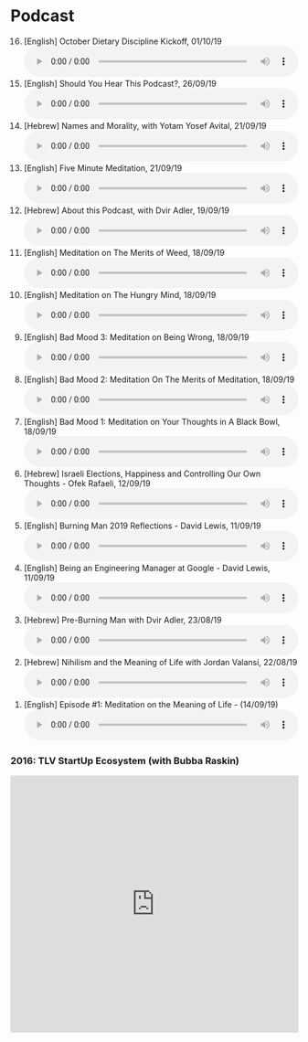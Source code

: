 <!-- https://zencastr.com/ -->
<style>
	audio { width: 100%; }
</style>
# Podcast 


<ol reversed>

<li> [English] October Dietary Discipline Kickoff, 01/10/19 <audio controls><source src="audio/2019_10_01_october_diet.mp3" type="audio/mp3"></audio></li>

<li> [English] Should You Hear This Podcast?, 26/09/19 <audio controls><source src="audio/2019_09_26_should_i_hear_this_podcast.mp3" type="audio/mp3"></audio></li>

<li> [Hebrew] Names and Morality, with Yotam Yosef Avital, 21/09/19 <audio controls><source src="audio/2019_09_21_names_and_morality_with_yotam_yosef_avital.mp3" type="audio/mp3"></audio></li>

<li> [English] Five Minute Meditation, 21/09/19 <audio controls><source src="audio/2019_09_20_5_minutes_meditation.mp3" type="audio/mp3"></audio></li>

<li> [Hebrew] About this Podcast, with Dvir Adler, 19/09/19 <audio controls><source src="audio/2019_09_19_about_this_podcast_with_dvir_adler.mp3" type="audio/mp3"></audio></li>

<li> [English] Meditation on The Merits of Weed, 18/09/19 <audio controls><source src="audio/meditation on the merits of weed.mp3" type="audio/mp3"></audio></li>
<li> [English] Meditation on The Hungry Mind, 18/09/19 <audio controls><source src="audio/2019_09_18_food_meditation_and_dieting.mp3" type="audio/mp3"></audio>
</li>
<li> [English] Bad Mood 3: Meditation on Being Wrong, 18/09/19 <audio controls><source src="audio/2019_09_18_bad_mood_meditation3.mp3" type="audio/mp3"></audio>
</li>
<li> [English] Bad Mood 2: Meditation On The Merits of Meditation, 18/09/19 <audio controls><source src="audio/2019_09_18_bad_mood_meditation-2_on_meditation.mp3" type="audio/mp3"></audio>
</li>
<li> [English] Bad Mood 1: Meditation on Your Thoughts in A Black Bowl, 18/09/19 <audio controls><source src="audio/2019_09_18_bad_mood_meditation-1.mp3" type="audio/mp3"></audio>
</li>
<li> [Hebrew] Israeli Elections, Happiness and Controlling Our Own Thoughts - Ofek Rafaeli, 12/09/19 <audio controls><source src="audio/ofek1_12_9_19.mp3" type="audio/mp3"></audio>
</li>
<li> [English] Burning Man 2019 Reflections - David Lewis, 11/09/19 <audio controls><source src="audio/burning_man_reflections_david_lewis.mp3" type="audio/mp3"></audio>
</li>
<li> [English] Being an Engineering Manager at Google - David Lewis, 11/09/19 <audio controls><source src="audio/engineer_manager_at_google_david_lewis.mp3" type="audio/mp3"></audio>
</li>
<li> [Hebrew] Pre-Burning Man with Dvir Adler, 23/08/19 <audio controls><source src="audio/burning_man_reflections_david_lewis.mp3" type="audio/mp3"></audio>
</li>
<li> [Hebrew] Nihilism and the Meaning of Life with Jordan Valansi, 22/08/19 <audio controls><source src="audio/mannys_jordan.mp3" type="audio/mp3"></audio>
</li>
<li> [English] Episode #1: Meditation on the Meaning of Life - (14/09/19) <audio controls><source src="audio/20190914_meaning_of_life.mp3" type="audio/mp3"></audio>
</li>
</ol>

### 2016: TLV StartUp Ecosystem (with Bubba Raskin)

<iframe width="100%" height="450" scrolling="no" frameborder="no" src="https://w.soundcloud.com/player/?url=https%3A//api.soundcloud.com/playlists/190833437&amp;auto_play=false&amp;hide_related=false&amp;show_comments=true&amp;show_user=true&amp;show_reposts=false&amp;visual=true"></iframe>